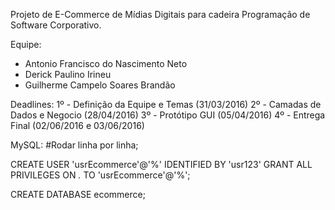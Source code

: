 Projeto de E-Commerce de Mídias Digitais para cadeira Programação de Software Corporativo.

Equipe:
 - Antonio Francisco do Nascimento Neto
 - Derick Paulino Irineu
 - Guilherme Campelo Soares Brandão
 
Deadlines:
 1º - Definição da Equipe e Temas (31/03/2016)
 2º - Camadas de Dados e Negocio (28/04/2016)
 3º - Protótipo GUI (05/04/2016)
 4º - Entrega Final (02/06/2016 e 03/06/2016)

 
 MySQL:
 #Rodar linha por linha;
 
CREATE USER 'usrEcommerce'@'%' IDENTIFIED BY 'usr123'
GRANT ALL PRIVILEGES ON *.* TO 'usrEcommerce'@'%';

CREATE DATABASE ecommerce;